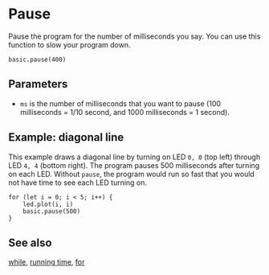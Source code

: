 # Pause

Pause the program for the number of milliseconds you say. 
You can use this function to slow your program down.

```sig
basic.pause(400)
```

## Parameters

* ``ms`` is the number of milliseconds that you want to pause (100 milliseconds = 1/10 second, and 1000 milliseconds = 1 second).

## Example: diagonal line

This example draws a diagonal line by turning on LED `0, 0` (top left) through LED `4, 4` (bottom right). 
The program pauses 500 milliseconds after turning on each LED. 
Without `pause`, the program would run so fast that you would not have time to see each LED turning on.

```blocks
for (let i = 0; i < 5; i++) {
    led.plot(i, i)
    basic.pause(500)
}
```

## See also

[while](/blocks/loops/while), [running time](/reference/input/running-time), [for](/blocks/loops/for)

